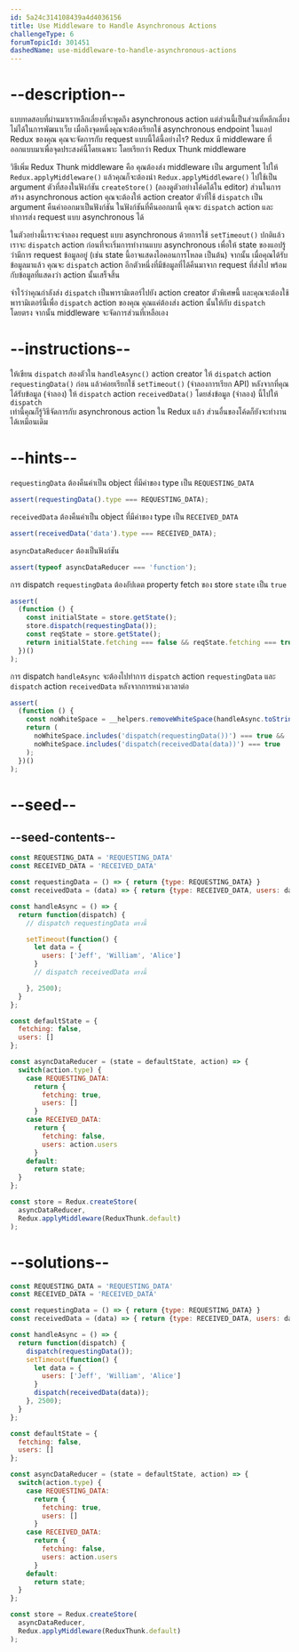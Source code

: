 ```yaml
---
id: 5a24c314108439a4d4036156
title: Use Middleware to Handle Asynchronous Actions
challengeType: 6
forumTopicId: 301451
dashedName: use-middleware-to-handle-asynchronous-actions
---
```


# --description--

แบบทดสอบที่ผ่านมาเราหลีกเลี่ยงที่จะพูดถึง asynchronous action แต่ส่วนนี้เป็นส่วนที่หลีกเลี่ยงไม่ได้ในการพัฒนาเว็บ 
เมื่อถึงจุดหนึ่งคุณจะต้องเรียกใช้ asynchronous endpoint ในแอป Redux ของคุณ คุณจะจัดการกับ request แบบนี้ได้นี้อย่างไร?
Redux มี middleware ที่ออกแบบมาเพื่อจุดประสงค์นี้โดยเฉพาะ โดยเรียกว่า Redux Thunk middleware

วิธีเพิ่ม Redux Thunk middleware คือ คุณต้องส่ง middleware เป็น argument ไปให้ `Redux.applyMiddleware()` 
แล้วคุณก็จะต้องนำ `Redux.applyMiddleware()` ไปใช้เป็น argument ตัวที่สองในฟังก์ชัน `createStore()` (ลองดูตัวอย่างโค้ดได้ใน editor) 
ส่วนในการสร้าง asynchronous action คุณจะต้องให้ action creator ตัวที่ใช้ `dispatch` เป็น argument คืนค่าออกมาเป็นฟังก์ชัน ในฟังก์ชันที่คืนออกมานี้ คุณจะ `dispatch` action และทำการส่ง request แบบ asynchronous ได้

ในตัวอย่างนี้เราจะจำลอง request แบบ asynchronous ด้วยการใช้ `setTimeout()` 
ปกติแล้วเราจะ `dispatch` action ก่อนที่จะเริ่มการทำงานแบบ asynchronous เพื่อให้ state ของแอปรู้ว่ามีการ request ข้อมูลอยู่ (เช่น state นี้อาจแสดงไอคอนการโหลด เป็นต้น) จากนั้น เมื่อคุณได้รับข้อมูลมาแล้ว คุณจะ `dispatch` action อีกตัวหนึ่งที่มีข้อมูลที่ได้คืนมาจาก request ที่ส่งไป พร้อมกับข้อมูลที่แสดงว่า action นั้นเสร็จสิ้น

จำไว้ว่าคุณกำลังส่ง `dispatch` เป็นพารามิเตอร์ไปยัง action creator ตัวพิเศษนี้ 
และคุณจะต้องใช้พารามิเตอร์นี้เพื่อ `dispatch` action ของคุณ 
คุณแค่ต้องส่ง action นั้นให้กับ `dispatch` โดยตรง จากนั้น middleware จะจัดการส่วนที่เหลือเอง

# --instructions--

ให้เขียน `dispatch` สองตัวใน `handleAsync()` action creator 
ให้ `dispatch` action `requestingData()` ก่อน แล้วค่อยเรียกใช้ `setTimeout()` (จำลองการเรียก API) 
หลังจากที่คุณได้รับข้อมูล (จำลอง) ให้ `dispatch` action `receivedData()` โดยส่งข้อมูล (จำลอง) นี้ไปให้ `dispatch`  
เท่านี้คุณก็รู้วิธีจัดการกับ asynchronous action ใน Redux แล้ว ส่วนอื่นของโค้ดก็ยังจะทำงานได้เหมือนเดิม

# --hints--

`requestingData` ต้องคืนค่าเป็น object ที่มีค่าของ type เป็น `REQUESTING_DATA`

```js
assert(requestingData().type === REQUESTING_DATA);
```

`receivedData` ต้องคืนค่าเป็น object ที่มีค่าของ type เป็น `RECEIVED_DATA`

```js
assert(receivedData('data').type === RECEIVED_DATA);
```

`asyncDataReducer` ต้องเป็นฟังก์ชัน

```js
assert(typeof asyncDataReducer === 'function');
```

การ dispatch `requestingData` ต้องอัปเดต property fetch ของ store `state` เป็น `true`

```js
assert(
  (function () {
    const initialState = store.getState();
    store.dispatch(requestingData());
    const reqState = store.getState();
    return initialState.fetching === false && reqState.fetching === true;
  })()
);
```

การ dispatch `handleAsync` จะต้องไปทำการ `dispatch` action `requestingData` และ `dispatch` action `receivedData` หลังจากการหน่วงเวลาต่อ

```js
assert(
  (function () {
    const noWhiteSpace = __helpers.removeWhiteSpace(handleAsync.toString());
    return (
      noWhiteSpace.includes('dispatch(requestingData())') === true &&
      noWhiteSpace.includes('dispatch(receivedData(data))') === true
    );
  })()
);
```

# --seed--

## --seed-contents--

```js
const REQUESTING_DATA = 'REQUESTING_DATA'
const RECEIVED_DATA = 'RECEIVED_DATA'

const requestingData = () => { return {type: REQUESTING_DATA} }
const receivedData = (data) => { return {type: RECEIVED_DATA, users: data.users} }

const handleAsync = () => {
  return function(dispatch) {
    // dispatch requestingData ตรงนี้

    setTimeout(function() {
      let data = {
        users: ['Jeff', 'William', 'Alice']
      }
      // dispatch receivedData ตรงนี้

    }, 2500);
  }
};

const defaultState = {
  fetching: false,
  users: []
};

const asyncDataReducer = (state = defaultState, action) => {
  switch(action.type) {
    case REQUESTING_DATA:
      return {
        fetching: true,
        users: []
      }
    case RECEIVED_DATA:
      return {
        fetching: false,
        users: action.users
      }
    default:
      return state;
  }
};

const store = Redux.createStore(
  asyncDataReducer,
  Redux.applyMiddleware(ReduxThunk.default)
);
```

# --solutions--

```js
const REQUESTING_DATA = 'REQUESTING_DATA'
const RECEIVED_DATA = 'RECEIVED_DATA'

const requestingData = () => { return {type: REQUESTING_DATA} }
const receivedData = (data) => { return {type: RECEIVED_DATA, users: data.users} }

const handleAsync = () => {
  return function(dispatch) {
    dispatch(requestingData());
    setTimeout(function() {
      let data = {
        users: ['Jeff', 'William', 'Alice']
      }
      dispatch(receivedData(data));
    }, 2500);
  }
};

const defaultState = {
  fetching: false,
  users: []
};

const asyncDataReducer = (state = defaultState, action) => {
  switch(action.type) {
    case REQUESTING_DATA:
      return {
        fetching: true,
        users: []
      }
    case RECEIVED_DATA:
      return {
        fetching: false,
        users: action.users
      }
    default:
      return state;
  }
};

const store = Redux.createStore(
  asyncDataReducer,
  Redux.applyMiddleware(ReduxThunk.default)
);
```
